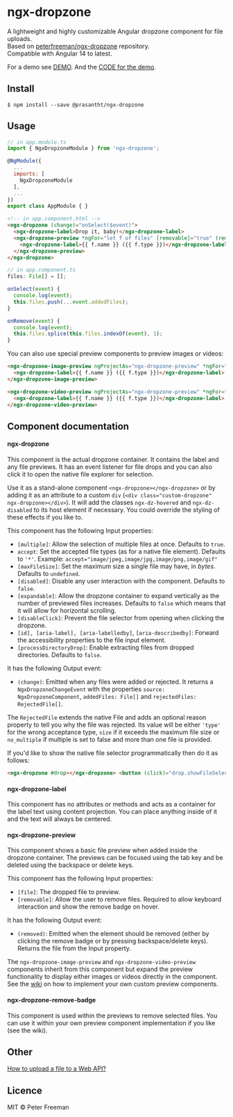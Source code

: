 # ngx-dropzone

A lightweight and highly customizable Angular dropzone component for file uploads.  
Based on [peterfreeman/ngx-dropzone](https://github.com/peterfreeman/ngx-dropzone) repository.  
Compatible with Angular 14 to latest.

For a demo see [DEMO](https://ngx-dropzone.stackblitz.io). And the [CODE for the demo](https://stackblitz.com/edit/ngx-dropzone).

## Install

```
$ npm install --save @prasantht/ngx-dropzone
```

## Usage

```js
// in app.module.ts
import { NgxDropzoneModule } from 'ngx-dropzone';

@NgModule({
  ...
  imports: [
    NgxDropzoneModule
  ],
  ...
})
export class AppModule { }
```

```html
<!-- in app.component.html -->
<ngx-dropzone (change)="onSelect($event)">
  <ngx-dropzone-label>Drop it, baby!</ngx-dropzone-label>
  <ngx-dropzone-preview *ngFor="let f of files" [removable]="true" (removed)="onRemove(f)">
    <ngx-dropzone-label>{{ f.name }} ({{ f.type }})</ngx-dropzone-label>
  </ngx-dropzone-preview>
</ngx-dropzone>
```

```js
// in app.component.ts
files: File[] = [];

onSelect(event) {
  console.log(event);
  this.files.push(...event.addedFiles);
}

onRemove(event) {
  console.log(event);
  this.files.splice(this.files.indexOf(event), 1);
}
```

You can also use special preview components to preview images or videos:

```html
<ngx-dropzone-image-preview ngProjectAs="ngx-dropzone-preview" *ngFor="let f of files" [file]="f">
  <ngx-dropzone-label>{{ f.name }} ({{ f.type }})</ngx-dropzone-label>
</ngx-dropzone-image-preview>
```

```html
<ngx-dropzone-video-preview ngProjectAs="ngx-dropzone-preview" *ngFor="let f of files" [file]="f">
  <ngx-dropzone-label>{{ f.name }} ({{ f.type }})</ngx-dropzone-label>
</ngx-dropzone-video-preview>
```

## Component documentation

#### ngx-dropzone

This component is the actual dropzone container. It contains the label and any file previews.
It has an event listener for file drops and you can also click it to open the native file explorer for selection.

Use it as a stand-alone component `<ngx-dropzone></ngx-dropzone>` or by adding it as an attribute to a custom `div` (`<div class="custom-dropzone" ngx-dropzone></div>`).
It will add the classes `ngx-dz-hovered` and `ngx-dz-disabled` to its host element if necessary. You could override the styling of these effects if you like to.

This component has the following Input properties:

- `[multiple]`: Allow the selection of multiple files at once. Defaults to `true`.
- `accept`: Set the accepted file types (as for a native file element). Defaults to `'*'`. Example: `accept="image/jpeg,image/jpg,image/png,image/gif"`
- `[maxFileSize]`: Set the maximum size a single file may have, in _bytes_. Defaults to `undefined`.
- `[disabled]`: Disable any user interaction with the component. Defaults to `false`.
- `[expandable]`: Allow the dropzone container to expand vertically as the number of previewed files increases. Defaults to `false` which means that it will allow for horizontal scrolling.
- `[disableClick]`: Prevent the file selector from opening when clicking the dropzone.
- `[id], [aria-label], [aria-labelledby]`, `[aria-describedby]`: Forward the accessibility properties to the file input element.
- `[processDirectoryDrop]`: Enable extracting files from dropped directories. Defaults to `false`.

It has the following Output event:

- `(change)`: Emitted when any files were added or rejected. It returns a `NgxDropzoneChangeEvent` with the properties `source: NgxDropzoneComponent`, `addedFiles: File[]` and `rejectedFiles: RejectedFile[]`.

The `RejectedFile` extends the native File and adds an optional reason property to tell you why the file was rejected. Its value will be either `'type'` for the wrong acceptance type, `size` if it exceeds the maximum file size or `no_multiple` if multiple is set to false and more than one file is provided.

If you'd like to show the native file selector programmatically then do it as follows:

```html
<ngx-dropzone #drop></ngx-dropzone> <button (click)="drop.showFileSelector()">Open</button>
```

#### ngx-dropzone-label

This component has no attributes or methods and acts as a container for the label text using content projection.
You can place anything inside of it and the text will always be centered.

#### ngx-dropzone-preview

This component shows a basic file preview when added inside the dropzone container. The previews can be focused using the tab key and be deleted using the backspace or delete keys.

This component has the following Input properties:

- `[file]`: The dropped file to preview.
- `[removable]`: Allow the user to remove files. Required to allow keyboard interaction and show the remove badge on hover.

It has the following Output event:

- `(removed)`: Emitted when the element should be removed (either by clicking the remove badge or by pressing backspace/delete keys). Returns the file from the Input property.

The `ngx-dropzone-image-preview` and `ngx-dropzone-video-preview` components inherit from this component but expand the preview functionality to display either images or videos directly in the component. See the [wiki](https://github.com/peterfreeman/ngx-dropzone/wiki/How-to-create-a-custom-preview-component%3F) on how to implement your own custom preview components.

#### ngx-dropzone-remove-badge

This component is used within the previews to remove selected files. You can use it within your own preview component implementation if you like (see the wiki).

## Other

[How to upload a file to a Web API?](https://github.com/peterfreeman/ngx-dropzone/wiki/How-to-upload-a-file-to-a-Web-service-API%3F)

## Licence

MIT © Peter Freeman
